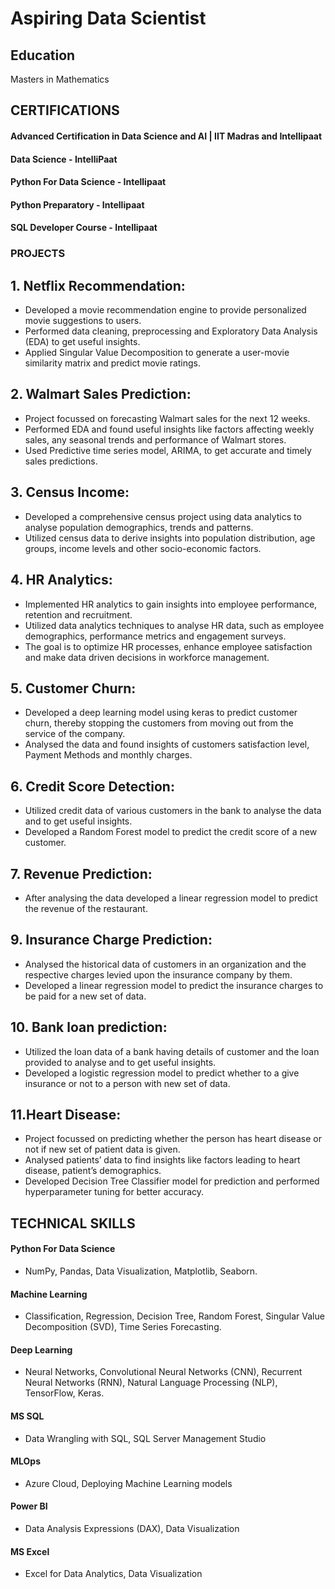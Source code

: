 # Aspiring Data Scientist

## Education 
Masters in Mathematics

## CERTIFICATIONS
#### Advanced Certification in Data Science and AI | IIT Madras and Intellipaat
#### Data Science - IntelliPaat
#### Python For Data Science - Intellipaat
#### Python Preparatory - Intellipaat
#### SQL Developer Course - Intellipaat


### PROJECTS

## 1. Netflix Recommendation:
- Developed a movie recommendation engine to provide personalized movie suggestions to users.
- Performed data cleaning, preprocessing and Exploratory Data Analysis (EDA) to get useful insights.
- Applied Singular Value Decomposition to generate a user-movie similarity matrix and predict movie ratings.

## 2. Walmart Sales Prediction:
- Project focussed on forecasting Walmart sales for the next 12 weeks.
- Performed EDA and found useful insights like factors affecting weekly sales, any seasonal trends and performance of Walmart stores.
- Used Predictive time series model, ARIMA, to get accurate and timely sales predictions.

## 3. Census Income:
- Developed a comprehensive census project using data analytics to analyse population demographics, trends and patterns.
- Utilized census data to derive insights into population distribution, age groups, income levels and other socio-economic factors.

## 4. HR Analytics:
- Implemented HR analytics to gain insights into employee performance, retention and recruitment.
- Utilized data analytics techniques to analyse HR data, such as employee demographics, performance metrics and engagement surveys.
- The goal is to optimize HR processes, enhance employee satisfaction and make data driven decisions in workforce management.

## 5. Customer Churn:
- Developed a deep learning model using keras to predict customer churn, thereby stopping the customers from moving out from the service of the company.
- Analysed the data and found insights of customers satisfaction level, Payment Methods and monthly charges.

## 6. Credit Score Detection:
- Utilized credit data of various customers in the bank to analyse the data and to get useful insights.
- Developed a Random Forest model to predict the credit score of a new customer.

## 7. Revenue Prediction:
- After analysing the data developed a linear regression model to predict the revenue of the restaurant.

## 9. Insurance Charge Prediction:
- Analysed the historical data of customers in an organization and the respective charges levied upon the insurance company by them.
- Developed a linear regression model to predict the insurance charges to be paid for a new set of data.

## 10. Bank loan prediction:
- Utilized the loan data of a bank having details of customer and the loan provided to analyse and to get useful insights.
- Developed a logistic regression model to predict whether to a give insurance or not to a person with new set of data.

## 11.Heart Disease:
- Project focussed on predicting whether the person has heart disease or not if new set of patient data is given.
- Analysed patients’ data to find insights like factors leading to heart disease, patient’s demographics.
- Developed Decision Tree Classifier model for prediction and performed hyperparameter tuning for better accuracy.

## TECHNICAL SKILLS
#### Python For Data Science 
- NumPy, Pandas, Data Visualization, Matplotlib, Seaborn.
#### Machine Learning 
- Classification, Regression, Decision Tree, Random Forest, Singular Value Decomposition (SVD), Time Series Forecasting.
#### Deep Learning 
- Neural Networks, Convolutional Neural Networks (CNN), Recurrent Neural Networks (RNN), Natural Language Processing (NLP), TensorFlow, Keras.
#### MS SQL 
- Data Wrangling with SQL, SQL Server Management Studio
#### MLOps 
- Azure Cloud, Deploying Machine Learning models
#### Power BI 
- Data Analysis Expressions (DAX), Data Visualization
#### MS Excel 
- Excel for Data Analytics, Data Visualization
